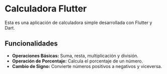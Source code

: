 # Calculadora Flutter

Esta es una aplicación de calculadora simple desarrollada con Flutter y Dart. 

## Funcionalidades

- **Operaciones Básicas:** Suma, resta, multiplicación y división.
- **Operación de Porcentaje:** Calcula el porcentaje de un número.
- **Cambio de Signo:** Convierte números positivos a negativos y viceversa.


